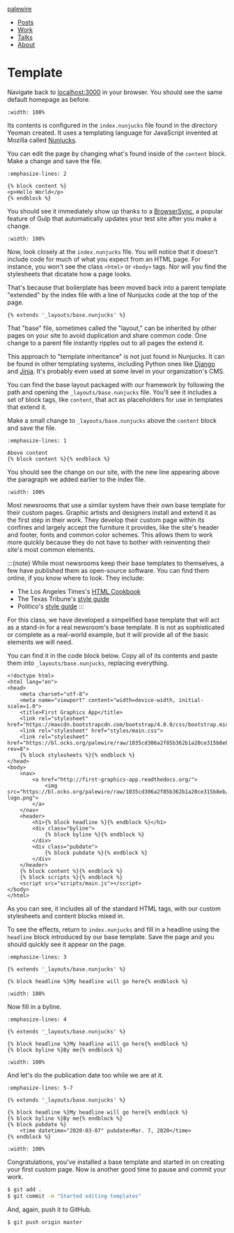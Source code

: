 <nav>
  <div class="row">
    <div class="sevencol">
      <div class="shingle">
        <a href="https://palewi.re/">
          <div rel="rnews:copyrightedBy rnews:hasSource rnews:providedBy">
            <div about="http://palewi.re/" typeof="rnews:Organization">
              <div property="rnews:name">palewire</div>
            </div>
          </div>
        </a>
      </div>
    </div>
    <div class="fivecol last links">
      <ul>
        <li>
          <a href="http://palewi.re/posts/" title="Posts">
            Posts
          </a>
        </li>
        <li>
          <a href="http://palewi.re/work/" title="Work">
            Work
          </a>
        </li>
        <li>
          <a href="http://palewi.re/talks/" title="Talks">
            Talks
          </a>
        </li>
        <li>
          <a href="http://palewi.re/who-is-ben-welsh/" title="Who is Ben Welsh?">
            About
          </a>
        </li>
      </ul>
    </div>
  </div>
</nav>
<div class="row topbar">
    <div class="twelvecol last"></div>
</div>

# Template

Navigate back to [localhost:3000](http://localhost:3000/) in your browser. You should see the same default homepage as before.

```{image} _static/welcome.png
:width: 100%
```

Its contents is configured in the `index.nunjucks` file found in the directory Yeoman created. It uses a templating language for JavaScript invented at Mozilla called [Nunjucks](https://mozilla.github.io/nunjucks/).

You can edit the page by changing what's found inside of the `content` block. Make a change and save the file.

```{code-block} jinja
:emphasize-lines: 2

{% block content %}
<p>Hello World</p>
{% endblock %}
```

You should see it immediately show up thanks to a [BrowserSync](https://browsersync.io), a popular feature of Gulp that automatically updates your test site after you make a change.

```{image} _static/hello-world.png
:width: 100%
```

Now, look closely at the `index.nunjucks` file. You will notice that it doesn't include code for much of what you expect from an HTML  page. For instance, you won't see the class `<html>` or `<body>` tags. Nor will you find the stylesheets that dicatate how a page looks.

That's because that boilerplate has been moved back into a parent template "extended" by the index file with a line of Nunjucks code at the top of the page.

```jinja
{% extends '_layouts/base.nunjucks' %}
```

That "base" file, sometimes called the "layout," can be inherited by other pages on your site to avoid duplication and share common code. One change to a parent file instantly ripples out to all pages the extend it.

This approach to "template inheritance" is not just found in Nunjucks. It can be found in other templating systems, including Python ones like [Django](https://docs.djangoproject.com/en/1.7/topics/templates/) and [Jinja](http://jinja.pocoo.org). It's probably even used at some level in your organization's CMS.

You can find the base layout packaged with our framework by following the path and opening the `_layouts/base.nunjucks` file. You'll see it includes a set of block tags, like `content`, that act as placeholders for use in templates that extend it.

Make a small change to `_layouts/base.nunjucks` above the `content` block and save the file.

```{code-block} jinja
:emphasize-lines: 1

Above content
{% block content %}{% endblock %}
```

You should see the change on our site, with the new line appearing above the paragraph we added earlier to the index file.

```{image} _static/above-content.png
:width: 100%
```

Most newsrooms that use a similar system have their own base template for their custom pages. Graphic artists and designers install and extend it as the first step in their work. They develop their custom page within its confines and largely accept the furniture it provides, like the site's header and footer, fonts and common color schemes. This allows them to work more quickly because they do not have to bother with reinventing their site's most common elements.

:::{note}
While most newsrooms keep their base templates to themselves, a few have published them as open-source software. You can find them online, if you know where to look. They include:

- The Los Angeles Times's [HTML Cookbook](http://cookbook.latimes.com)
- The Texas Tribune's [style guide](https://apps.texastribune.org/styles/)
- Politico's [style guide](https://github.com/The-Politico/politico-style)
:::

For this class, we have developed a simpelified base template that will act as a stand-in for a real newsroom's base template. It is not as sophisticated or complete as a real-world example, but it will provide all of the basic elements we will need.

You can find it in the code block below. Copy all of its contents and paste them into `_layouts/base.nunjucks`, replacing everything.

```jinja
<!doctype html>
<html lang="en">
<head>
    <meta charset="utf-8">
    <meta name="viewport" content="width=device-width, initial-scale=1.0">
    <title>First Graphics App</title>
    <link rel="stylesheet" href="https://maxcdn.bootstrapcdn.com/bootstrap/4.0.0/css/bootstrap.min.css">
    <link rel="stylesheet" href="styles/main.css">
    <link rel="stylesheet" href="https://bl.ocks.org/palewire/raw/1035cd306a2f85b362b1a20ce315b8eb/base.css?rev=8">
    {% block stylesheets %}{% endblock %}
</head>
<body>
    <nav>
        <a href="http://first-graphics-app.readthedocs.org/">
            <img src="https://bl.ocks.org/palewire/raw/1035cd306a2f85b362b1a20ce315b8eb/ire-logo.png">
        </a>
    </nav>
    <header>
        <h1>{% block headline %}{% endblock %}</h1>
        <div class="byline">
            {% block byline %}{% endblock %}
        </div>
        <div class="pubdate">
            {% block pubdate %}{% endblock %}
        </div>
    </header>
    {% block content %}{% endblock %}
    {% block scripts %}{% endblock %}
    <script src="scripts/main.js"></script>
</body>
</html>
```

As you can see, it includes all of the standard HTML tags, with our custom stylesheets and content blocks mixed in.

To see the effects, return to `index.nunjucks` and fill in a headline using the `headline` block introduced by our base template. Save the page and you should quickly see it appear on the page.

```{code-block} jinja
:emphasize-lines: 3

{% extends '_layouts/base.nunjucks' %}

{% block headline %}My headline will go here{% endblock %}
```

```{image} _static/headline.png
:width: 100%
```

Now fill in a byline.

```{code-block} jinja
:emphasize-lines: 4

{% extends '_layouts/base.nunjucks' %}

{% block headline %}My headline will go here{% endblock %}
{% block byline %}By me{% endblock %}
```

```{image} _static/byline.png
:width: 100%
```

And let's do the publication date too while we are at it.

```{code-block} jinja
:emphasize-lines: 5-7

{% extends '_layouts/base.nunjucks' %}

{% block headline %}My headline will go here{% endblock %}
{% block byline %}By me{% endblock %}
{% block pubdate %}
    <time datetime="2020-03-07" pubdate>Mar. 7, 2020</time>
{% endblock %}
```

```{image} _static/pubdate.png
:width: 100%
```

Congratulations, you've installed a base template and started in on creating your first custom page. Now is another good time to pause and commit your work.

```bash
$ git add .
$ git commit -m "Started editing templates"
```

And, again, push it to GitHub.

```bash
$ git push origin master
```